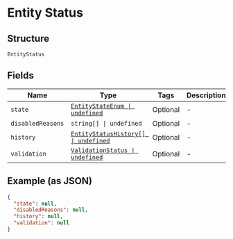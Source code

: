 
# Entity Status

## Structure

`EntityStatus`

## Fields

| Name | Type | Tags | Description |
|  --- | --- | --- | --- |
| `state` | [`EntityStateEnum \| undefined`](../../doc/models/entity-state-enum.md) | Optional | - |
| `disabledReasons` | `string[] \| undefined` | Optional | - |
| `history` | [`EntityStatusHistory[] \| undefined`](../../doc/models/entity-status-history.md) | Optional | - |
| `validation` | [`ValidationStatus \| undefined`](../../doc/models/validation-status.md) | Optional | - |

## Example (as JSON)

```json
{
  "state": null,
  "disabledReasons": null,
  "history": null,
  "validation": null
}
```

